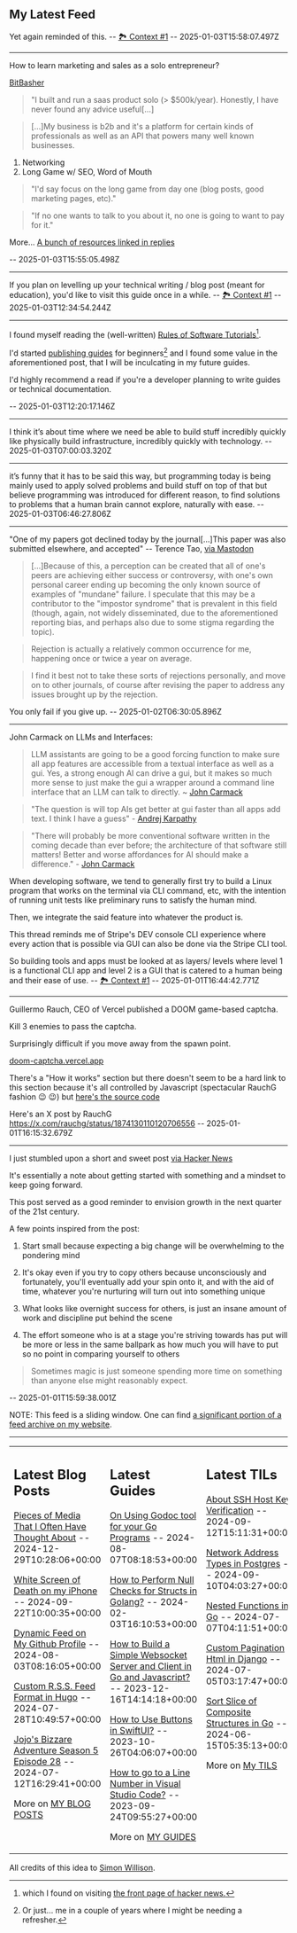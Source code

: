 ## My Latest Feed

<!-- feed starts -->
Yet again reminded of this. -- [🏞️ Context #1](https://cpx.tnvmadhav.me/content/image/content-images/image_aJ5OlkK.png) -- 2025-01-03T15:58:07.497Z

---

How to learn marketing and sales as a solo entrepreneur?


[BitBasher](https://news.ycombinator.com/item?id=42561176)

> "I built and run a saas product solo (> $500k/year). Honestly, I have never found any advice useful[...]

>[...]My business is b2b and it's a platform for certain kinds of professionals as well as an API that powers many well known businesses.

1. Networking
2. Long Game w/ SEO, Word of Mouth

> "I'd say focus on the long game from day one (blog posts, good marketing pages, etc)."

> "If no one wants to talk to you about it, no one is going to want to pay for it."

More...
[A bunch of resources linked in replies](https://news.ycombinator.com/item?id=42558603)



  -- 2025-01-03T15:55:05.498Z

---

If you plan on levelling up your technical writing / blog post (meant for education), you'd like to visit this guide once in a while.
 -- [🏞️ Context #1](https://cpx.tnvmadhav.me/content/image/content-images/image_U0jlrsM.png) -- 2025-01-03T12:34:54.244Z

---

I found myself reading the (well-written) [Rules of Software Tutorials](https://refactoringenglish.com/chapters/rules-for-software-tutorials/)[^1].

I'd started [publishing guides](https://tnvmadhav.me/guides/) for beginners[^2] and I found some value in the aforementioned post, that I will be inculcating in my future guides.

I'd highly recommend a read if you're a developer planning to write guides or technical documentation.


[^1]: which I found on visiting [the front page of hacker news.](https://news.ycombinator.com/item?id=42574641 )

[^2]: Or just... me in a couple of years where I might be needing a refresher.

  -- 2025-01-03T12:20:17.146Z

---

I think it’s about time where we need be able to build stuff incredibly quickly like physically build infrastructure, incredibly quickly with technology.  -- 2025-01-03T07:00:03.320Z

---

it’s funny that it has to be said this way, but programming today is being mainly used to apply solved problems and build stuff on top of that but believe programming was introduced for different reason, to find solutions to problems that a human brain cannot explore, naturally with ease.  -- 2025-01-03T06:46:27.806Z

---

"One of my papers got declined today by the journal[...]This paper was also submitted elsewhere, and accepted" -- Terence Tao, [via Mastodon](https://mathstodon.xyz/@tao/113721192051328193)

> [...]Because of this, a perception can be created that all of one's peers are achieving either success or controversy, with one's own personal career ending up becoming the only known source of examples of "mundane" failure.  I speculate that this may be a contributor to the "impostor syndrome" that is prevalent in this field (though, again, not widely disseminated, due to the aforementioned reporting bias, and perhaps also due to some stigma regarding the topic).

> Rejection is actually a relatively common occurrence for me, happening once or twice a year on average.

> I find it best not to take these sorts of rejections personally, and move on to other journals, of course after revising the paper to address any issues brought up by the rejection.


You only fail if you give up.  -- 2025-01-02T06:30:05.896Z

---

John Carmack on LLMs and Interfaces:

> LLM assistants are going to be a good forcing function to make sure all app features are accessible from a textual interface as well as a gui. Yes, a strong enough AI can drive a gui, but it makes so much more sense to just make the gui a wrapper around a command line interface that an LLM can talk to directly. ~ [John Carmack](https://x.com/ID_AA_Carmack/status/1874124927130886501)

> "The question is will top AIs get better at gui faster than all apps add text. I think I have a guess" - [Andrej Karpathy](https://x.com/karpathy/status/1874150440289657237)

> "There will probably be more conventional software written in the coming decade than ever before; the architecture of that software still matters! Better and worse affordances for AI should make a difference." - [John Carmack](https://x.com/ID_AA_Carmack/status/1874491960737792172)

When developing software, we tend to generally first try to build a Linux program that works on the terminal via CLI command, etc, with the intention of running unit tests like preliminary runs to satisfy the human mind.

Then, we integrate the said feature into whatever the product is.

This thread reminds me of Stripe's DEV console CLI experience where every action that is possible via GUI can also be done via the Stripe CLI tool.

So building tools and apps must be looked at as layers/ levels where level 1 is a functional CLI app and level 2 is a GUI that is catered to a human being and their ease of use. -- [🏞️ Context #1](https://cpx.tnvmadhav.me/content/image/content-images/image_nbjr7EI.png) -- 2025-01-01T16:44:42.771Z

---

Guillermo Rauch, CEO of Vercel published a DOOM game-based captcha.

Kill 3 enemies to pass the captcha.

Surprisingly difficult if you move away from the spawn point.

[doom-captcha.vercel.app](https://doom-captcha.vercel.app)

There's a "How it works" section but there doesn't seem to be a hard link to this section because it's all controlled by Javascript (spectacular RauchG fashion :wink: :wink:) but [here's the source code](https://github.com/rauchg/doom-captcha)


Here's an X post by RauchG
https://x.com/rauchg/status/1874130110120706556  -- 2025-01-01T16:15:32.679Z

---

I just stumbled upon a short and sweet post [via Hacker News](https://allenpike.com/2024/an-unreasonable-amount-of-time)

It's essentially a note about getting started with something and a mindset to keep going forward.

This post served as a good reminder to envision growth in the next quarter of the 21st century.

A few points inspired from the post:

1. Start small because expecting a big change will be overwhelming to the pondering mind

2. It's okay even if you try to copy others because unconsciously and fortunately, you'll eventually add your spin onto it, and with the aid of time, whatever you're nurturing will turn out into something unique

3. What looks like overnight success for others, is just an insane amount of work and discipline put behind the scene

4. The effort someone who is at a stage you're striving towards has put will be more or less in the same ballpark as how much you will have to put so no point in comparing yourself to others

> Sometimes magic is just someone spending more time on something than anyone else might reasonably expect.

  -- 2025-01-01T15:59:38.001Z
<!-- feed ends -->

NOTE: This feed is a sliding window. One can find [a significant portion of a feed archive on my website](https://tnvmadhav.me/feed/).

---


<table><tr><td valign="top" width="33%">

## Latest Blog Posts

<!-- blog starts -->
[Pieces of Media That I Often Have Thought About](https://tnvmadhav.me/blog/pieces-of-media-that-i-often-have-thought-about/) -- 2024-12-29T10:28:06+00:00

[White Screen of Death on my iPhone](https://tnvmadhav.me/blog/white-screen-of-death-on-my-iphone/) -- 2024-09-22T10:00:35+00:00

[Dynamic Feed on My Github Profile](https://tnvmadhav.me/blog/dynamic-feed-on-my-github-profile/) -- 2024-08-03T08:16:05+00:00

[Custom R.S.S. Feed Format in Hugo](https://tnvmadhav.me/blog/custom-rss-feed-format-in-hugo/) -- 2024-07-28T10:49:57+00:00

[Jojo's Bizzare Adventure Season 5 Episode 28](https://tnvmadhav.me/blog/jojos-bizzare-adventure-season-5-episode-28/) -- 2024-07-12T16:29:41+00:00

More on [MY BLOG POSTS](https://tnvmadhav.me/blog/)
<!-- blog ends -->

</td><td valign="top" width="34%">

## Latest Guides

<!-- guide starts -->
[On Using Godoc tool for your Go Programs](https://tnvmadhav.me/guides/on-using-godoc-tool/) -- 2024-08-07T08:18:53+00:00

[How to Perform Null Checks for Structs in Golang?](https://tnvmadhav.me/guides/how-to-perform-null-checks-for-structs-in-golang/) -- 2024-02-03T16:10:53+00:00

[How to Build a Simple Websocket Server and Client in Go and Javascript?](https://tnvmadhav.me/guides/how-to-build-a-simple-websocket-server-and-client-in-go/) -- 2023-12-16T14:14:18+00:00

[How to Use Buttons in SwiftUI?](https://tnvmadhav.me/guides/how-to-use-buttons-in-swiftui/) -- 2023-10-26T04:06:07+00:00

[How to go to a Line Number in Visual Studio Code?](https://tnvmadhav.me/guides/how-to-go-to-line-in-visual-studio-code/) -- 2023-09-24T09:55:27+00:00

More on [MY GUIDES](https://tnvmadhav.me/guides/)
<!-- guide ends -->

</td><td valign="top" width="33%">

## Latest TILs

<!-- til starts -->
[About SSH Host Key Verification](https://tnvmadhav.me/til/ssh-host-key-verification/) -- 2024-09-12T15:11:31+00:00

[Network Address Types in Postgres](https://tnvmadhav.me/til/network-address-types-in-postgres/) -- 2024-09-10T04:03:27+00:00

[Nested Functions in Go](https://tnvmadhav.me/til/nested-functions-in-go/) -- 2024-07-07T04:11:51+00:00

[Custom Pagination Html in Django](https://tnvmadhav.me/til/custom-pagination-html-in-django/) -- 2024-07-05T03:17:47+00:00

[Sort Slice of Composite Structures in Go](https://tnvmadhav.me/til/sort-slice-of-composite-structures-in-go/) -- 2024-06-15T05:35:13+00:00

More on [My TILS](https://tnvmadhav.me/til/)
<!-- til ends -->

</td></tr></table>


All credits of this idea to [Simon Willison](https://github.com/simonw/simonw/).
